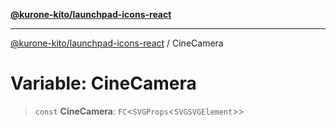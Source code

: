 [**@kurone-kito/launchpad-icons-react**](../README.md)

***

[@kurone-kito/launchpad-icons-react](../globals.md) / CineCamera

# Variable: CineCamera

> `const` **CineCamera**: `FC`\<`SVGProps`\<`SVGSVGElement`\>\>
